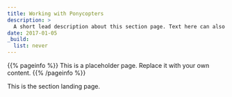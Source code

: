 ```yaml
---
title: Working with Ponycopters
description: >
  A short lead description about this section page. Text here can also be **bold** or _italic_ and can even be split over multiple paragraphs.
date: 2017-01-05
_build:
  list: never
---
```


{{% pageinfo %}}
This is a placeholder page. Replace it with your own content.
{{% /pageinfo %}}

This is the section landing page.
